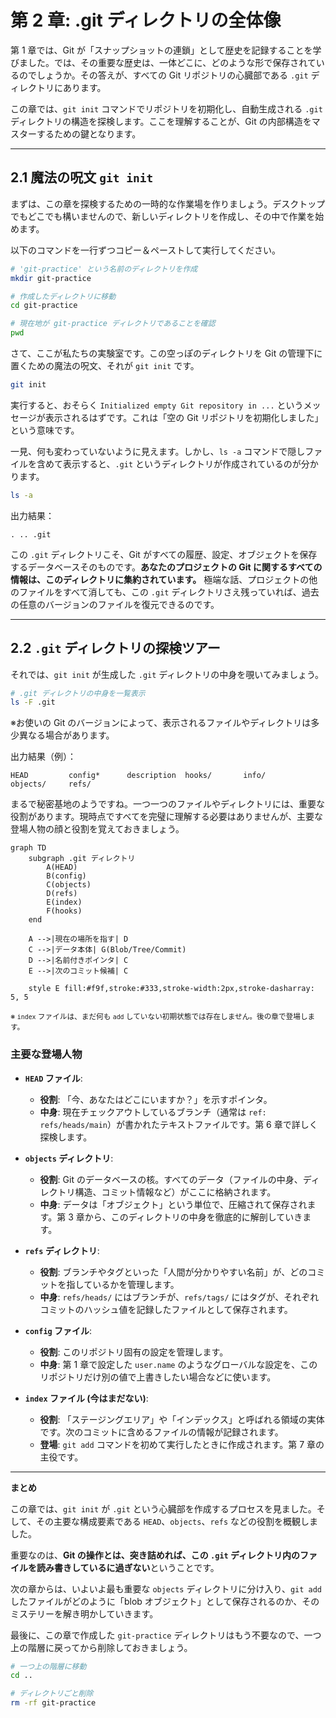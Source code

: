 # 第 2 章: .git ディレクトリの全体像

第 1 章では、Git が「スナップショットの連鎖」として歴史を記録することを学びました。では、その重要な歴史は、一体どこに、どのような形で保存されているのでしょうか。その答えが、すべての Git リポジトリの心臓部である `.git` ディレクトリにあります。

この章では、`git init` コマンドでリポジトリを初期化し、自動生成される `.git` ディレクトリの構造を探検します。ここを理解することが、Git の内部構造をマスターするための鍵となります。

---

## 2.1 魔法の呪文 `git init`

まずは、この章を探検するための一時的な作業場を作りましょう。デスクトップでもどこでも構いませんので、新しいディレクトリを作成し、その中で作業を始めます。

以下のコマンドを一行ずつコピー＆ペーストして実行してください。

```bash
# 'git-practice' という名前のディレクトリを作成
mkdir git-practice

# 作成したディレクトリに移動
cd git-practice

# 現在地が git-practice ディレクトリであることを確認
pwd
```

さて、ここが私たちの実験室です。この空っぽのディレクトリを Git の管理下に置くための魔法の呪文、それが `git init` です。

```bash
git init
```

実行すると、おそらく `Initialized empty Git repository in ...` というメッセージが表示されるはずです。これは「空の Git リポジトリを初期化しました」という意味です。

一見、何も変わっていないように見えます。しかし、`ls -a` コマンドで隠しファイルを含めて表示すると、`.git` というディレクトリが作成されているのが分かります。

```bash
ls -a
```
出力結果：
```
. .. .git
```

この `.git` ディレクトリこそ、Git がすべての履歴、設定、オブジェクトを保存するデータベースそのものです。**あなたのプロジェクトの Git に関するすべての情報は、このディレクトリに集約されています。** 極端な話、プロジェクトの他のファイルをすべて消しても、この `.git` ディレクトリさえ残っていれば、過去の任意のバージョンのファイルを復元できるのです。

---

## 2.2 `.git` ディレクトリの探検ツアー

それでは、`git init` が生成した `.git` ディレクトリの中身を覗いてみましょう。

```bash
# .git ディレクトリの中身を一覧表示
ls -F .git
```
※お使いの Git のバージョンによって、表示されるファイルやディレクトリは多少異なる場合があります。

出力結果（例）：
```
HEAD         config*      description  hooks/       info/        objects/     refs/
```

まるで秘密基地のようですね。一つ一つのファイルやディレクトリには、重要な役割があります。現時点ですべてを完璧に理解する必要はありませんが、主要な登場人物の顔と役割を覚えておきましょう。

```mermaid
graph TD
    subgraph .git ディレクトリ
        A(HEAD)
        B(config)
        C(objects)
        D(refs)
        E(index)
        F(hooks)
    end

    A -->|現在の場所を指す| D
    C -->|データ本体| G(Blob/Tree/Commit)
    D -->|名前付きポインタ| C
    E -->|次のコミット候補| C

    style E fill:#f9f,stroke:#333,stroke-width:2px,stroke-dasharray: 5, 5
```
<small>※ `index` ファイルは、まだ何も `add` していない初期状態では存在しません。後の章で登場します。</small>

### 主要な登場人物

- **`HEAD` ファイル**:
  - **役割**: 「今、あなたはどこにいますか？」を示すポインタ。
  - **中身**: 現在チェックアウトしているブランチ（通常は `ref: refs/heads/main`）が書かれたテキストファイルです。第 6 章で詳しく探検します。

- **`objects` ディレクトリ**:
  - **役割**: Git のデータベースの核。すべてのデータ（ファイルの中身、ディレクトリ構造、コミット情報など）がここに格納されます。
  - **中身**: データは「オブジェクト」という単位で、圧縮されて保存されます。第 3 章から、このディレクトリの中身を徹底的に解剖していきます。

- **`refs` ディレクトリ**:
  - **役割**: ブランチやタグといった「人間が分かりやすい名前」が、どのコミットを指しているかを管理します。
  - **中身**: `refs/heads/` にはブランチが、`refs/tags/` にはタグが、それぞれコミットのハッシュ値を記録したファイルとして保存されます。

- **`config` ファイル**:
  - **役割**: このリポジトリ固有の設定を管理します。
  - **中身**: 第 1 章で設定した `user.name` のようなグローバルな設定を、このリポジトリだけ別の値で上書きしたい場合などに使います。

- **`index` ファイル (今はまだない)**:
  - **役割**: 「ステージングエリア」や「インデックス」と呼ばれる領域の実体です。次のコミットに含めるファイルの情報が記録されます。
  - **登場**: `git add` コマンドを初めて実行したときに作成されます。第 7 章の主役です。

---

**まとめ**

この章では、`git init` が `.git` という心臓部を作成するプロセスを見ました。そして、その主要な構成要素である `HEAD`、`objects`、`refs` などの役割を概観しました。

重要なのは、**Git の操作とは、突き詰めれば、この `.git` ディレクトリ内のファイルを読み書きしているに過ぎない**ということです。

次の章からは、いよいよ最も重要な `objects` ディレクトリに分け入り、`git add` したファイルがどのように「blob オブジェクト」として保存されるのか、そのミステリーを解き明かしていきます。

最後に、この章で作成した `git-practice` ディレクトリはもう不要なので、一つ上の階層に戻ってから削除しておきましょう。

```bash
# 一つ上の階層に移動
cd ..

# ディレクトリごと削除
rm -rf git-practice
```
